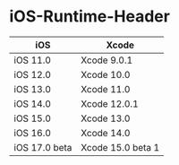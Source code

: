 # iOS-Runtime-Header


iOS | Xcode
--- | ---
iOS 11.0 | Xcode 9.0.1 
iOS 12.0 | Xcode 10.0
iOS 13.0 | Xcode 11.0
iOS 14.0 | Xcode 12.0.1
iOS 15.0 | Xcode 13.0
iOS 16.0 | Xcode 14.0
iOS 17.0 beta | Xcode 15.0 beta 1
